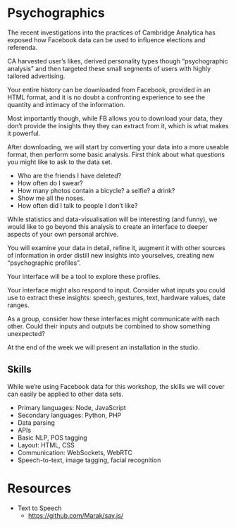 # Psychographics


The recent investigations into the practices of Cambridge Analytica has exposed how Facebook data can be used to influence elections and referenda.

CA harvested user’s likes, derived personality types though “psychographic analysis” and then targeted these small segments of users with highly tailored advertising.

Your entire history can be downloaded from Facebook, provided in an HTML format, and it is no doubt a confronting experience to see the quantity and intimacy of the information.

Most importantly though, while FB allows you to download your data, they don’t provide the insights they they can extract from it, which is what makes it powerful.

After downloading, we will start by converting your data into a more useable format, then perform some basic analysis. First think about what questions you might like to ask to the data set. 

- Who are the friends I have deleted?
- How often do I swear?
- How many photos contain a bicycle? a selfie? a drink?
- Show me all the noses.
- How often did I talk to people I don’t like?

While statistics and data-visualisation will be interesting (and funny), we would like to go beyond this analysis to create an interface to deeper aspects of your own personal archive. 

You will examine your data in detail, refine it, augment it with other sources of information in order distill new insights into yourselves, creating new “psychographic profiles”.

Your interface will be a tool to explore these profiles.

Your interface might also respond to input. Consider what inputs you could use to extract these insights: speech, gestures, text, hardware values, date ranges.

As a group, consider how these interfaces might communicate with each other. Could their inputs and outputs be combined to show something unexpected?

At the end of the week we will present an installation in the studio.

## Skills

While we’re using Facebook data for this workshop, the skills we will cover can easily be applied to other data sets.

- Primary languages: Node, JavaScript
- Secondary languages: Python, PHP
- Data parsing
- APIs
- Basic NLP, POS tagging
- Layout: HTML, CSS
- Communication: WebSockets, WebRTC
- Speech-to-text, image tagging, facial recognition

# Resources

- Text to Speech
	- https://github.com/Marak/say.js/